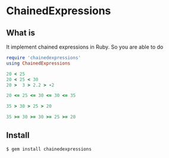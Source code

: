 ChainedExpressions
==================

What is
-------
It implement chained expressions in Ruby. So you are able to do

```ruby
require 'chainedexpressions'
using ChainedExpressions

20 < 25
20 < 25 < 30
20 >  3 > 2.2 > -2

20 <= 25 <= 30 <= 30 <= 35

35 > 30 > 25 > 20

35 >= 30 >= 30 >= 25 >= 20
```

Install
-------
`$ gem install chainedexpressions`

